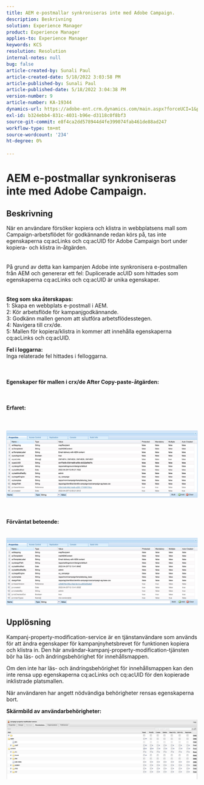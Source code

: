 ```yaml
---
title: AEM e-postmallar synkroniseras inte med Adobe Campaign.
description: Beskrivning
solution: Experience Manager
product: Experience Manager
applies-to: Experience Manager
keywords: KCS
resolution: Resolution
internal-notes: null
bug: false
article-created-by: Sunali Paul
article-created-date: 5/18/2022 3:03:58 PM
article-published-by: Sunali Paul
article-published-date: 5/18/2022 3:04:38 PM
version-number: 9
article-number: KA-19344
dynamics-url: https://adobe-ent.crm.dynamics.com/main.aspx?forceUCI=1&pagetype=entityrecord&etn=knowledgearticle&id=69a1eeb9-bbd6-ec11-a7b5-000d3a3adbfc
exl-id: b324ebb4-831c-4031-b96e-d3118c0f8bf3
source-git-commit: e8f4ca2dd578944d4fe399074fab461de88ad247
workflow-type: tm+mt
source-wordcount: '234'
ht-degree: 0%

---
```


# AEM e-postmallar synkroniseras inte med Adobe Campaign.

## Beskrivning

När en användare försöker kopiera och klistra in webbplatsens mall som Campaign-arbetsflödet för godkännande redan körs på, tas inte egenskaperna cq:acLinks och cq:acUID för Adobe Campaign bort under kopiera- och klistra in-åtgärden.
<br> <br><br>På grund av detta kan kampanjen Adobe inte synkronisera e-postmallen från AEM och genererar ett fel: Duplicerade acUID som hittades som egenskaperna cq:acLinks och cq:acUID är unika egenskaper.
<br> <br><br><b>Steg som ska återskapas:</b>
<br>1: Skapa en webbplats e-postmall i AEM.
<br>2: Kör arbetsflöde för kampanjgodkännande.
<br>3: Godkänn mallen genom att slutföra arbetsflödesstegen.
<br>4: Navigera till crx/de.
<br>5: Mallen för kopiera/klistra in kommer att innehålla egenskaperna cq:acLinks och cq:acUID.

<b>Fel i loggarna:</b>
<br>Inga relaterade fel hittades i felloggarna.<br><br> <br><br><b>Egenskaper för mallen i crx/de After Copy-paste-åtgärden:</b><br><br> <br><br><b>Erfaret:</b><br><br> <br><br>![](assets/___6aa1eeb9-bbd6-ec11-a7b5-000d3a3adbfc___.jpeg)<br><br> <br><br><b>Förväntat beteende:</b>
<br> <br><br>![](assets/___6ca1eeb9-bbd6-ec11-a7b5-000d3a3adbfc___.jpeg)

## Upplösning


Kampanj-property-modification-service är en tjänstanvändare som används för att ändra egenskaper för kampanjnyhetsbrevet för funktionen kopiera och klistra in.
Den här användar-kampanj-property-modification-tjänsten bör ha läs- och ändringsbehörighet för innehållsmappen.

Om den inte har läs- och ändringsbehörighet för innehållsmappen kan den inte rensa upp egenskaperna cq:acLinks och cq:acUID för den kopierade inklistrade platsmallen.

När användaren har angett nödvändiga behörigheter rensas egenskaperna bort.

<b>Skärmbild av användarbehörigheter:</b>

![](assets/5443ef52-35cc-ec11-a7b5-6045bd00db33.png)
